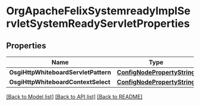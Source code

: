 # OrgApacheFelixSystemreadyImplServletSystemReadyServletProperties

## Properties
Name | Type | Description | Notes
------------ | ------------- | ------------- | -------------
**OsgiHttpWhiteboardServletPattern** | [**ConfigNodePropertyString**](configNodePropertyString.md) |  | [optional] 
**OsgiHttpWhiteboardContextSelect** | [**ConfigNodePropertyString**](configNodePropertyString.md) |  | [optional] 

[[Back to Model list]](../README.md#documentation-for-models) [[Back to API list]](../README.md#documentation-for-api-endpoints) [[Back to README]](../README.md)


